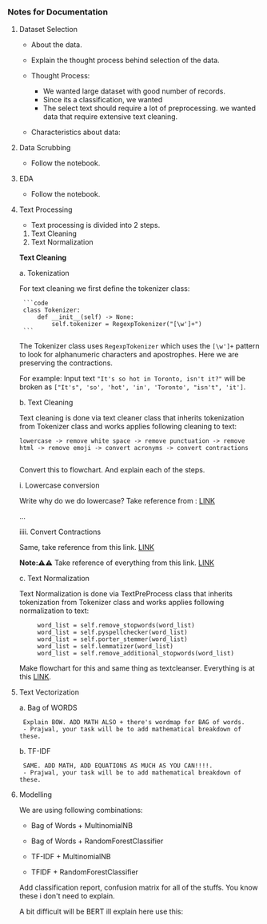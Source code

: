 ### Notes for Documentation 

1. Dataset Selection
    - About the data.
    - Explain the thought process behind selection of the data. 
    - Thought Process: 
        - We wanted large dataset with good number of records. 
        - Since its a classification, we wanted 
        - The select text should require a lot of preprocessing. we wanted data that require extensive text 
            cleaning. 

    - Characteristics about data: 



2. Data Scrubbing 
    - Follow the notebook. 

3. EDA
    - Follow the notebook.

4. Text Processing 
    - Text processing is divided into 2 steps. 
    1. Text Cleaning
    2. Text Normalization 

    **Text Cleaning**

    a. Tokenization

    For text cleaning we first define the tokenizer class: 

        ```code
        class Tokenizer:
            def __init__(self) -> None:
                self.tokenizer = RegexpTokenizer("[\w']+")
        ```
    The Tokenizer class uses `RegexpTokenizer` which uses the `[\w']+` pattern to look for alphanumeric characters and apostrophes. Here we are preserving the contractions. 
    
    For example: 
    Input text ```"It's so hot in Toronto, isn't it?"``` will be broken as ```["It's", 'so', 'hot', 'in', 'Toronto', "isn't", 'it']```. 

    b. Text Cleaning 
    
    Text cleaning is done via text cleaner class that inherits tokenization from Tokenizer class and works applies following cleaning to text: 

    ```
    lowercase -> remove white space -> remove punctuation -> remove html -> remove emoji -> convert acronyms -> convert contractions
     
    ```
    Convert this to flowchart. And explain each of the steps. 

    i. Lowercase conversion 

    Write why do we do lowercase? Take reference from : [LINK](https://www.kaggle.com/code/sugataghosh/e-commerce-text-classification-tf-idf-word2vec?scriptVersionId=107548253&cellId=39)





    ... 


    iiii. Convert Contractions

    Same, take reference from this link. [LINK](https://www.kaggle.com/code/sugataghosh/e-commerce-text-classification-tf-idf-word2vec?scriptVersionId=107548253&cellId=59)



    **Note:⚠️⚠️**  Take reference of everything from this link. [LINK](https://www.kaggle.com/code/sugataghosh/e-commerce-text-classification-tf-idf-word2vec?scriptVersionId=107548253&cellId=59)


    c. Text Normalization 

    Text Normalization is done via TextPreProcess class that inherits tokenization from Tokenizer class and works applies following normalization to text:
    
            word_list = self.remove_stopwords(word_list)
            word_list = self.pyspellchecker(word_list)
            word_list = self.porter_stemmer(word_list)
            word_list = self.lemmatizer(word_list)
            word_list = self.remove_additional_stopwords(word_list)

    Make flowchart for this and same thing as textcleanser. Everything is at this [LINK](https://www.kaggle.com/code/sugataghosh/e-commerce-text-classification-tf-idf-word2vec?scriptVersionId=107548253&cellId=59). 





5. Text Vectorization  

    a. Bag of WORDS 

        Explain BOW. ADD MATH ALSO + there's wordmap for BAG of words. 
        - Prajwal, your task will be to add mathematical breakdown of these. 

    b. TF-IDF 

        SAME. ADD MATH, ADD EQUATIONS AS MUCH AS YOU CAN!!!!. 
        - Prajwal, your task will be to add mathematical breakdown of these. 


6. Modelling 

    We are using following combinations: 
    
    - Bag of Words + MultinomialNB

    - Bag of Words + RandomForestClassifier

    - TF-IDF + MultinomialNB

    - TFIDF + RandomForestClassifier
    
    Add classification report, confusion matrix for all of the stuffs. You know these i don't need to explain. 


    A bit difficult will be BERT ill explain here use this: 

    
